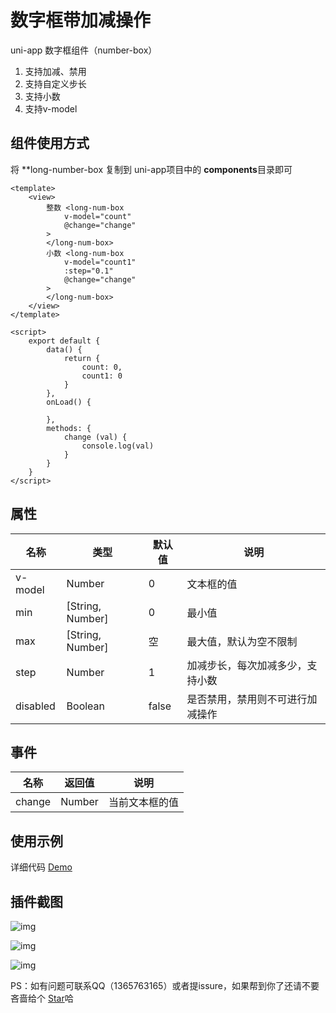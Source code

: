 # 数字框带加减操作
uni-app 数字框组件（number-box）

1. 支持加减、禁用
2. 支持自定义步长
3. 支持小数
4. 支持v-model



## 组件使用方式

将 **long-number-box 复制到 uni-app项目中的 **components**目录即可

```vue
<template>
	<view>
		整数 <long-num-box 
			v-model="count"
			@change="change"
		>
		</long-num-box>
		小数 <long-num-box
			v-model="count1"
			:step="0.1"
			@change="change"
		>
		</long-num-box>
	</view>
</template>

<script>
	export default {
		data() {
			return {
				count: 0,
				count1: 0
			}
		},
		onLoad() {

		},
		methods: {
			change (val) {
				console.log(val)
			}
		}
	}
</script>

```



## 属性

| 名称     | 类型             | 默认值 | 说明                             |
| -------- | ---------------- | ------ | -------------------------------- |
| v-model  | Number           | 0      | 文本框的值                       |
| min      | [String, Number] | 0      | 最小值                           |
| max      | [String, Number] | 空     | 最大值，默认为空不限制           |
| step     | Number           | 1      | 加减步长，每次加减多少，支持小数 |
| disabled | Boolean          | false  | 是否禁用，禁用则不可进行加减操作 |

## 事件

| 名称   | 返回值 | 说明           |
| ------ | ------ | -------------- |
| change | Number | 当前文本框的值 |

## 使用示例

详细代码 [Demo](https://github.com/songhailong8174/categories)

## 插件截图

![img](https://cdn.jsdelivr.net/gh/songhailong8174/images/img/1.png)

![img](https://cdn.jsdelivr.net/gh/songhailong8174/images/img/2.png)

![img](https://cdn.jsdelivr.net/gh/songhailong8174/images/img/3.png)

PS：如有问题可联系QQ（1365763165）或者提issure，如果帮到你了还请不要吝啬给个 [Star](https://github.com/songhailong8174/categories)哈

